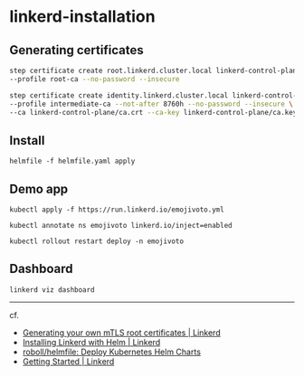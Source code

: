 # linkerd-installation

## Generating certificates

```sh
step certificate create root.linkerd.cluster.local linkerd-control-plane/ca.crt linkerd-control-plane/ca.key \
--profile root-ca --no-password --insecure
```

```sh
step certificate create identity.linkerd.cluster.local linkerd-control-plane/issuer.crt linkerd-control-plane/issuer.key \
--profile intermediate-ca --not-after 8760h --no-password --insecure \
--ca linkerd-control-plane/ca.crt --ca-key linkerd-control-plane/ca.key
```

## Install

```
helmfile -f helmfile.yaml apply
```

## Demo app

```
kubectl apply -f https://run.linkerd.io/emojivoto.yml
```

```
kubectl annotate ns emojivoto linkerd.io/inject=enabled
```

```
kubectl rollout restart deploy -n emojivoto
```

## Dashboard

```
linkerd viz dashboard
```

---

cf.

- [Generating your own mTLS root certificates | Linkerd](https://linkerd.io/2.12/tasks/generate-certificates/)
- [Installing Linkerd with Helm | Linkerd](https://linkerd.io/2.12/tasks/install-helm/)
- [roboll/helmfile: Deploy Kubernetes Helm Charts](https://github.com/roboll/helmfile)
- [Getting Started | Linkerd](https://linkerd.io/2.12/getting-started/)
